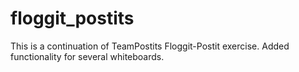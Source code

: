 floggit_postits
===============
This is a continuation of TeamPostits Floggit-Postit exercise. 
Added functionality for several whiteboards. 